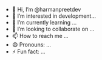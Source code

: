- 👋 Hi, I’m @harmanpreetdev
- 👀 I’m interested in development...
- 🌱 I’m currently learning ...
- 💞️ I’m looking to collaborate on ...
- 📫 How to reach me ...
- 😄 Pronouns: ...
- ⚡ Fun fact: ...

<!---
harmanpreetdev/harmanpreetdev is a ✨ special ✨ repository because its `README.md` (this file) appears on your GitHub profile.
You can click the Preview link to take a look at your changes.
--->
